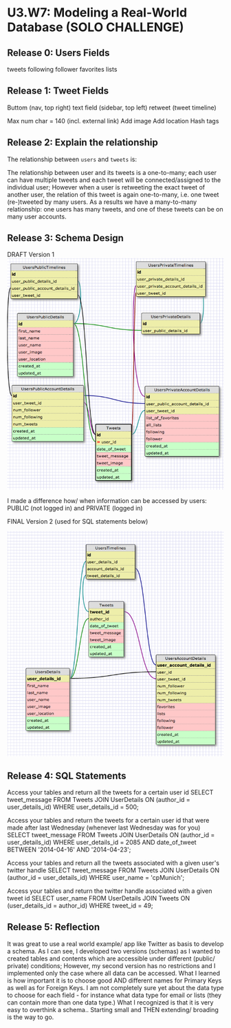 # U3.W7: Modeling a Real-World Database (SOLO CHALLENGE)

## Release 0: Users Fields
<!-- Identify the fields Twitter collects data for -->
tweets
following
follower
favorites
lists

## Release 1: Tweet Fields
<!-- Identify the fields Twitter uses to represent/display a tweet. What are you required or allowed to enter? -->
Buttom (nav, top right)
text field (sidebar, top left)
retweet (tweet timeline)

Max num char = 140 (incl. external link)
Add image
Add location
Hash tags

## Release 2: Explain the relationship
The relationship between `users` and `tweets` is: 
<!-- because... -->
The relationship between user and its tweets is a one-to-many; each user can have multiple tweets and each tweet will be connected/assigned to the individual user; However when a user is retweeting the exact tweet  of another user, the relation of this tweet is again one-to-many, i.e. one tweet (re-)tweeted by many users. As a results we have a many-to-many relationship: one users has many tweets, and one of these tweets can be on many user accounts.

## Release 3: Schema Design
<!-- Include your image (inline) of your schema -->
DRAFT Version 1
![twitter_schema](https://github.com/ckammerl/phase_0_unit_3/blob/master/week_7/imgs/twitter_schema.jpg?raw=true)

I made a difference how/ when information can be accessed by users: PUBLIC (not logged in) and PRIVATE (logged in)

FINAL Version 2 (used for SQL statements below)

![final](https://github.com/ckammerl/phase_0_unit_3/blob/master/week_7/imgs/final_twitter_schema.jpg?raw=true)

## Release 4: SQL Statements
<!-- Include your SQL Statements. How can you make markdown files show blocks of code? -->


Access your tables and return all the tweets for a certain user id
SELECT tweet_message
FROM Tweets JOIN UserDetails ON (author_id = user_details_id)
WHERE user_details_id = 500;


Access your tables and return the tweets for a certain user id that were made after last Wednesday (whenever last Wednesday was for you)
SELECT tweet_message
FROM Tweets JOIN UserDetails ON (author_id = user_details_id)
WHERE user_details_id = 2085 AND date_of_tweet BETWEEN '2014-04-16' AND '2014-04-23';

Access your tables and return all the tweets associated with a given user's twitter handle
SELECT tweet_message
FROM Tweets JOIN UserDetails ON (author_id = user_details_id)
WHERE user_name = 'cpMunich';

Access your tables and return the twitter handle associated with a given tweet id
SELECT user_name
FROM UserDetails JOIN Tweets ON (user_details_id = author_id)
WHERE tweet_id = 49;


## Release 5: Reflection
<!-- Be sure to add your reflection here!!! -->

It was great to use a real world example/ app like Twitter as basis to develop a schema. As I can see, I developed two versions (schemas) as I wanted to created tables and contents which are accessible under different (public/ private) conditions; However, my second version has no restrictions and I implemented only the case where all data can be accessed. What I learned is how important it is to choose good AND different names for Primary Keys as well as for Foreign Keys. I am not completely sure yet about the data type to choose for each field - for instance what data type for email or lists (they can contain more than one data type.) What I recognized is that it is very easy to overthink a schema.. Starting small and THEN extending/ broading is the way to go.
